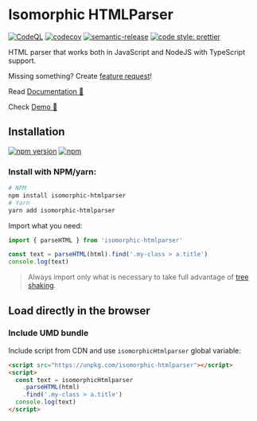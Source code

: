 # Isomorphic HTMLParser

[![CodeQL](https://github.com/KiraLT/isomorphic-htmlparser/actions/workflows/codeql-analysis.yml/badge.svg)](https://github.com/KiraLT/isomorphic-htmlparser/actions/workflows/codeql-analysis.yml)
[![codecov](https://codecov.io/gh/KiraLT/isomorphic-htmlparser/branch/main/graph/badge.svg?token=E599EPAOPM)](https://codecov.io/gh/KiraLT/isomorphic-htmlparser)
[![semantic-release](https://img.shields.io/badge/%20%20%F0%9F%93%A6%F0%9F%9A%80-semantic--release-e10079.svg)](https://github.com/semantic-release/semantic-release)
[![code style: prettier](https://img.shields.io/badge/code_style-prettier-ff69b4.svg)](https://github.com/prettier/prettier)

HTML parser that works both in JavaScript and NodeJS with TypeScript support.

Missing something? Create [feature request](https://github.com/KiraLT/isomorphic-htmlparser/issues/new?assignees=&labels=enhancement&template=feature_request.md&title=)!

Read [Documentation 📘](https://kiralt.github.io/isomorphic-htmlparser/)

Check [Demo 🎁](https://kiralt.github.io/isomorphic-htmlparser/demo/)

## Installation

[![npm version](https://badge.fury.io/js/isomorphic-htmlparser.svg)](https://www.npmjs.com/package/isomorphic-htmlparser)
[![npm](https://img.shields.io/npm/dt/isomorphic-htmlparser)](https://www.npmjs.com/package/isomorphic-htmlparser)

### Install with NPM/yarn:

```bash
# NPM
npm install isomorphic-htmlparser
# Yarn
yarn add isomorphic-htmlparser
```

Import what you need:

```typescript
import { parseHTML } from 'isomorphic-htmlparser'

const text = parseHTML(html).find('.my-class > a.title')
console.log(text)
```

> Always import only what is necessary to take full advantage of [tree shaking](https://developers.google.com/web/fundamentals/performance/optimizing-javascript/tree-shaking).

## Load directly in the browser

### Include UMD bundle

Include script from CDN and use `isomorphicHtmlparser` global variable:

```html
<script src="https://unpkg.com/isomorphic-htmlparser"></script>
<script>
  const text = isomorphicHtmlparser
    .parseHTML(html)
    .find('.my-class > a.title')
  console.log(text)
</script>
```

